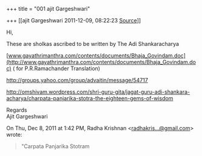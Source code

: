 +++
title = "001 ajit Gargeshwari"

+++
[[ajit Gargeshwari	2011-12-09, 08:22:23 [Source](https://groups.google.com/g/samskrita/c/w0cGgYyMjQM)]]



Hi,  
  
These are sholkas ascribed to be written by The Adi Shankaracharya  
  
[www.gayathrimanthra.com/contents/documents/Bhaja_Govindam.doc](http://www.gayathrimanthra.com/contents/documents/Bhaja_Govindam.doc) ( for P.R.Ramachander Translation)    
  
<http://groups.yahoo.com/group/advaitin/message/54717>  
  
<http://omshivam.wordpress.com/shri-guru-gita/jagat-guru-adi-shankara-acharya/charpata-panjarika-stotra-the-eighteen-gems-of-wisdom>  
  
Regards  
Ajit Gargeshwari  
  

On Thu, Dec 8, 2011 at 1:42 PM, Radha Krishnan \<[radhakris...@gmail.com]()\> wrote:  

> "Carpata Panjarika Stotram

  


